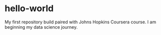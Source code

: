 # hello-world
My first repository build paired with Johns Hopkins Coursera course. 
I am beginning my data science journey. 
